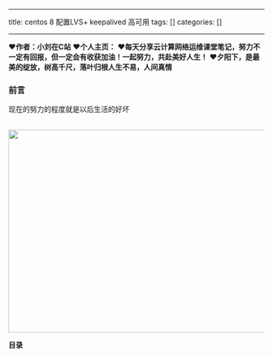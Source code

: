 
--- 
title:  centos 8 配置LVS+ keepalived 高可用 
tags: []
categories: [] 

---
>  
 ♥️**作者：小刘在C站** 
 ♥️**个人主页：<strong>**</strong> 
 ♥️**每天分享云计算网络运维课堂笔记，努力不一定有回报，但一定会有收获加油！一起努力，共赴美好人生！** 
 ♥️**夕阳下，是最美的绽放，树高千尺，落叶归根人生不易，人间真情** 


### 前言

现在的努力的程度就是以后生活的好坏

 <img alt="" height="400" src="https://img-blog.csdnimg.cn/a52a49c93f68428a8e6d06ca7adfe07c.png" width="539">



**目录**


